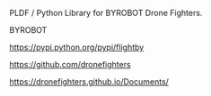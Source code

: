 PLDF / Python Library for BYROBOT Drone Fighters.

BYROBOT

https://pypi.python.org/pypi/flightby

https://github.com/dronefighters

https://dronefighters.github.io/Documents/

